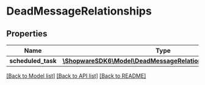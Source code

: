 # DeadMessageRelationships

## Properties
Name | Type | Description | Notes
------------ | ------------- | ------------- | -------------
**scheduled_task** | [**\ShopwareSDK6\Model\DeadMessageRelationshipsScheduledTask**](DeadMessageRelationshipsScheduledTask.md) |  | [optional] 

[[Back to Model list]](../../README.md#documentation-for-models) [[Back to API list]](../../README.md#documentation-for-api-endpoints) [[Back to README]](../../README.md)

